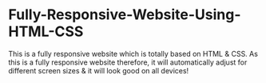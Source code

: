 # Fully-Responsive-Website-Using-HTML-CSS
This is a fully responsive website which is totally based on HTML & CSS. As this is a fully responsive website therefore, it will automatically adjust for different screen sizes & it will look good on all devices!
